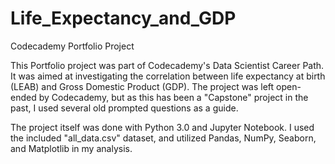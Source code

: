 # Life_Expectancy_and_GDP
Codecademy Portfolio Project

This Portfolio project was part of Codecademy's Data Scientist Career Path. It was aimed at investigating the correlation between life expectancy at birth (LEAB) and Gross Domestic Product (GDP). The project was left open-ended by Codecademy, but as this has been a "Capstone" project in the past, I used several old prompted questions as a guide. 

The project itself was done with Python 3.0 and Jupyter Notebook. I used the included "all_data.csv" dataset, and utilized Pandas, NumPy, Seaborn, and Matplotlib in my analysis.
